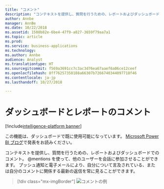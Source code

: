 ```yaml
---
title: "コメント"
description: "コンテキストを提供し、質問を行うための、レポートおよびダッシュボードでのコメント。"
author: Annbe
manager: AnnBe
ms.date: 10/22/2018
ms.assetid: 1508b82e-6be4-47f9-a827-3659f79aa7a1
ms.topic: article
ms.prod: 
ms.service: business-applications
ms.technology: 
ms.author: Annbe
audience: Analyst
ms.translationtype: HT
ms.sourcegitcommit: f569a3691cc7c3ac3d76ea67aaef6a06ce12ceef
ms.openlocfilehash: 8ff76257358188a66307b7266740344097718f46
ms.contentlocale: ja-jp
ms.lasthandoff: 10/27/2018

---
```

# <a name="commenting-for-dashboards-and-reports"></a>ダッシュボードとレポートのコメント

[!include[intelligence-platform banner](../../includes/intelligence-platform.md)]

この機能は、ダッシュボードで既に使用可能になっています。  [Microsoft Power BI ブログ](https://powerbi.microsoft.com/blog/announcing-dashboard-comments-in-power-bi/)で発表をお読みください。

コンテキストを提供し、質問を行うための、レポートおよびダッシュボードでのコメント。 @mentions を使って、他のユーザーを会話に参加させることができます。 プッシュ通知と電子メールにより、自分について言及されている、または自分のコメントに関係する最新の返信を常に見ることができます。




> [!div class="mx-imgBorder"]
> ![コメントの例](media/commenting.png "コメントの例")

